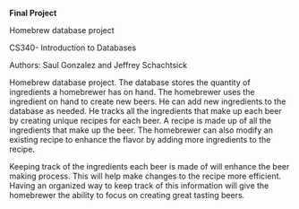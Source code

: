 **Final Project**

Homebrew database project

CS340- Introduction to Databases

Authors: Saul Gonzalez and Jeffrey Schachtsick

Homebrew database project. The database stores the quantity of ingredients a homebrewer has on hand. The homebrewer uses the ingredient on hand to create new beers. He can add new ingredients to the database as needed. He tracks all the ingredients that make up each beer by creating unique recipes for each beer. A recipe is made up of all the ingredients that make up the beer. The homebrewer can also modify an existing recipe to enhance the flavor by adding more ingredients to the recipe. 
 
Keeping track of the ingredients each beer is made of will enhance the beer making process. This will help make changes to the recipe more efficient. Having an organized way to keep track of this information will give the homebrewer the ability to focus on creating great tasting beers. 

